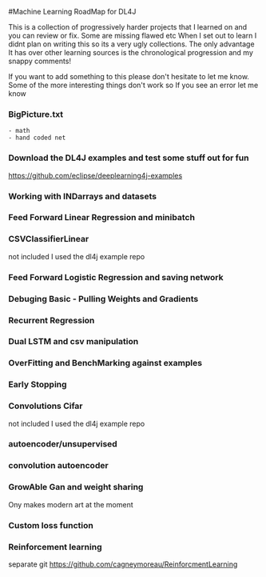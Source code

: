 #Machine Learning RoadMap for DL4J

This is a collection of progressively harder projects that I learned on and you can review or fix. Some are missing flawed etc
When I set out to learn I didnt plan on writing this so its a very ugly collections. The only advantage It has
over other learning sources is the chronological progression and my snappy comments!


If you want to add something to this please don't hesitate to let me know.
Some of the more interesting things don't work so If you see an error let me know


### BigPicture.txt
    - math
    - hand coded net

### Download the DL4J examples and test some stuff out for fun
https://github.com/eclipse/deeplearning4j-examples

### Working with INDarrays and datasets

### Feed Forward Linear Regression and minibatch

### CSVClassifierLinear
not included I used the dl4j example repo

### Feed Forward Logistic Regression and saving network

### Debuging Basic - Pulling Weights and Gradients

### Recurrent Regression

### Dual LSTM and csv manipulation

### OverFitting and BenchMarking against examples

### Early Stopping

### Convolutions Cifar
not included I used the dl4j example repo

### autoencoder/unsupervised

### convolution autoencoder

### GrowAble Gan and weight sharing
Ony makes modern art at the moment

### Custom loss function

### Reinforcement learning
separate git
https://github.com/cagneymoreau/ReinforcmentLearning

